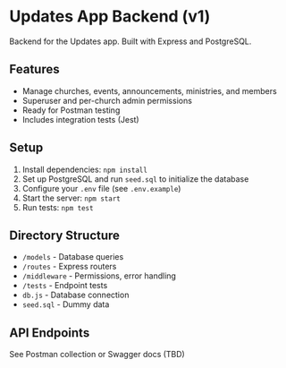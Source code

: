 # Updates App Backend (v1)

Backend for the Updates app. Built with Express and PostgreSQL.

## Features
- Manage churches, events, announcements, ministries, and members
- Superuser and per-church admin permissions
- Ready for Postman testing
- Includes integration tests (Jest)

## Setup
1. Install dependencies: `npm install`
2. Set up PostgreSQL and run `seed.sql` to initialize the database
3. Configure your `.env` file (see `.env.example`)
4. Start the server: `npm start`
5. Run tests: `npm test`

## Directory Structure
- `/models` - Database queries
- `/routes` - Express routers
- `/middleware` - Permissions, error handling
- `/tests` - Endpoint tests
- `db.js` - Database connection
- `seed.sql` - Dummy data

## API Endpoints
See Postman collection or Swagger docs (TBD)
